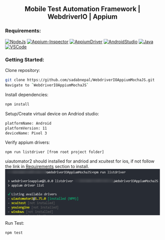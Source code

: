 <h2 align="center"> Mobile Test Automation Framework | WebdriverIO | Appium </h2>


### Requirements:
[![NodeJs](https://img.shields.io/badge/-NodeJS-%23339933?logo=npm)](https://nodejs.org/en/download/)
[![Appium-Inspector](https://img.shields.io/badge/-Appium%20Inspector-662d91?logo=appium&logoColor=black)](https://github.com/appium/appium-inspector/releases)
[![AppiumDriver](https://img.shields.io/badge/-AppiumDriver-662d91?logo=Appium&logoColor=white)](https://appiumpro.com/editions/122-installing-appium-20-and-the-driver-and-plugins-cli)
[![AndroidStudio](https://img.shields.io/badge/-Android%20Studio-3DDC84?logo=android-studio&logoColor=white)](https://developer.android.com/studio)
[![Java](https://img.shields.io/badge/-JDK-%23007396?logo=java&logoColor=black&)](https://www.oracle.com/java/technologies/downloads/)
[![VSCode](https://img.shields.io/badge/-Visual%20Studio%20Code-%233178C6?logo=visual-studio-code)](https://code.visualstudio.com/download)

### Getting Started:

Clone repository:
```bash
git clone https://github.com/sadabnepal/WebdriverIOAppiumMochaJS.git
Navigate to `WebdriverIOAppiumMochaJS`
```

Install dependencies:
```bash
npm install
```

Setup/Create virtual device on Andriod studio:
```
platformName: Android
platformVersion: 11
deviceName: Pixel 3
```

Verify appium drivers:
```
npm run listdriver [from root project folder]
```
uiautomator2 should installed for andriod and xcuitest for ios, if not follow the link in [Requirements](#Requirements) section to install.
![appium_driver_list.png](sample/appium_driver_list.png)

Run Test:
```
npm test
```